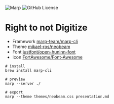 ![Marp](https://img.shields.io/badge/marp--cli-4.2.3-0288d1?style=for-the-badge&logo=data:image/png;base64,iVBORw0KGgoAAAANSUhEUgAAAA4AAAAOCAYAAAAfSC3RAAAAUUlEQVQokWNgGD6AqePif3Sx9B2PMcQwNKFrTN/x+D9ejTBNyBphmnBqRNYE04isCatGdE1MHRf/o2vC0IhNE1PaXPwacWnCqxGfJoI2Dn4AAN0ZrMM1VUFvAAAAAElFTkSuQmCC) ![GitHub License](https://img.shields.io/github/license/iunn-sh/right-to-not-digitize?style=for-the-badge)

# Right to not Digitize

* Framework [marp-team/marp-cli](https://github.com/marp-team/marp-cli)
* Theme [mikael-ros/neobeam](https://github.com/mikael-ros/neobeam)
* Font [justfont/open-huninn-font](https://github.com/justfont/open-huninn-font)
* Icon [FortAwesome/Font-Awesome](https://github.com/FortAwesome/Font-Awesome)

```
# install
brew install marp-cli

# preview
marp --server ./

# export
marp --theme themes/neobeam.css presentation.md
```

